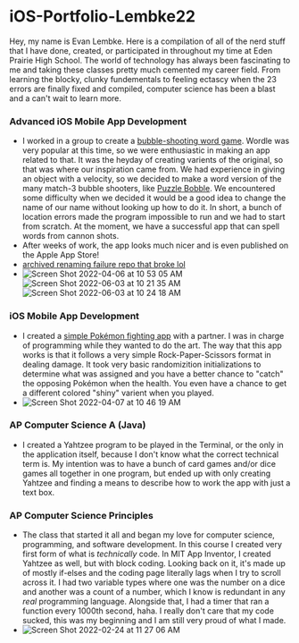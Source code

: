 # iOS-Portfolio-Lembke22
Hey, my name is Evan Lembke. Here is a compilation of all of the nerd stuff that I have done, created, or participated in throughout my time at Eden Prairie High School. The world of technology has always been fascinating to me and taking these classes pretty much cemented my career field. From learning the blocky, clunky fundementals to feeling ectascy when the 23 errors are finally fixed and compiled, computer science has been a blast and a can't wait to learn more.



### Advanced iOS Mobile App Development
* I worked in a group to create a [bubble-shooting word game](https://github.com/90306561/BubbleWords). Wordle was very popular at this time, so we were enthusiastic in making an app related to that. It was the heyday of creating varients of the original, so that was where our inspiration came from. We had experience in giving an object with a velocity, so we decided to make a word version of the many match-3 bubble shooters, like [Puzzle Bobble](https://en.wikipedia.org/wiki/Puzzle_Bobble). We encountered some difficulty when we decided it would be a good idea to change the name of our name without looking up how to do it. In short, a bunch of location errors made the program impossible to run and we had to start from scratch. At the moment, we have a successful app that can spell words from cannon shots.
* After weeks of work, the app looks much nicer and is even published on the Apple App Store!
* [archived renaming failure repo that broke lol](https://github.com/EPHS-iOS/jake-evan-erik)
* ![Screen Shot 2022-04-06 at 10 53 05 AM](https://user-images.githubusercontent.com/60675994/162016615-9b4ccfce-b6b2-4172-88df-7c83ce1dc091.png) ![Screen Shot 2022-06-03 at 10 21 35 AM](https://user-images.githubusercontent.com/60675994/171884184-24bcd4c1-1218-4101-965e-4fed5fba90d3.png) ![Screen Shot 2022-06-03 at 10 24 18 AM](https://user-images.githubusercontent.com/60675994/171884207-e7a2acc9-7851-4067-b94e-9491540dd7e5.png)




### iOS Mobile App Development
* I created a [simple Pokémon fighting app](https://github.com/Lembke2448/bingo) with a partner. I was in charge of programming while they wanted to do the art. The way that this app works is that it follows a very simple Rock-Paper-Scissors format in dealing damage. It took very basic randomizition initializations to determine what was assigned and you have a better chance to "catch" the opposing Pokémon when the health. You even have a chance to get a different colored "shiny" varient when you played.
* ![Screen Shot 2022-04-07 at 10 46 19 AM](https://user-images.githubusercontent.com/60675994/162242000-8aa0f5d5-c0e5-4cab-ae72-fb451d35b17c.png) 


### AP Computer Science A (Java)
* I created a Yahtzee program to be played in the Terminal, or the only in the application itself, because I don't know what the correct technical term is. My intention was to have a bunch of card games and/or dice games all together in one program, but ended up with only creating Yahtzee and finding a means to describe how to work the app with just a text box.


### AP Computer Science Principles
* The class that started it all and began my love for computer science, programming, and software development. In this course I created very first form of what is *technically* code. In MIT App Inventor, I created Yahtzee as well, but with block coding. Looking back on it, it's made up of mostly if-elses and the coding page literally lags when I try to scroll across it. I had two variable types where one was the number on a dice and another was a count of a number, which I know is redundant in any *real* programming language. Alongside that, I had a timer that ran a function every 1000th second, haha. I really don't care that my code sucked, this was my beginning and I am still very proud of what I made.
* ![Screen Shot 2022-02-24 at 11 27 06 AM](https://user-images.githubusercontent.com/60675994/155734207-a2dca7d0-e8c3-4a46-b43d-148def9cc7bf.png) 


